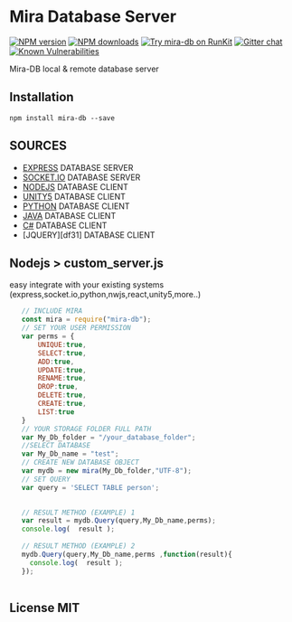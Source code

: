 # Mira Database Server

[![NPM version][npm-image]][npm-url]
[![NPM downloads][downloads-image]][downloads-url]
[![Try mira-db on RunKit](https://badge.runkitcdn.com/mira-db.svg)](https://npm.runkit.com/mira-db)
[![Gitter chat](https://badges.gitter.im/gitterHQ/gitter.png)](https://gitter.im/mira-db)
[![Known Vulnerabilities](https://snyk.io/test/npm/mira-db/badge.svg)](https://snyk.io/test/npm/mira-db)

Mira-DB local & remote database server

## Installation
```
npm install mira-db --save
```

## SOURCES


* [EXPRESS][df1]    DATABASE SERVER
* [SOCKET.IO][df2]  DATABASE SERVER  
* [NODEJS][df7]     DATABASE CLIENT 
* [UNITY5][df5]     DATABASE CLIENT 
* [PYTHON][df4]     DATABASE CLIENT
* [JAVA][df6]       DATABASE CLIENT 
* [C#][df3]         DATABASE CLIENT 
* [JQUERY][df31]    DATABASE CLIENT 
  
## Nodejs  > custom_server.js

easy integrate with your existing systems (express,socket.io,python,nwjs,react,unity5,more..)

 ```js
    // INCLUDE MIRA
    const mira = require("mira-db");
    // SET YOUR USER PERMISSION
    var perms = { 
        UNIQUE:true,
        SELECT:true,
        ADD:true,
        UPDATE:true,
        RENAME:true,
        DROP:true,
        DELETE:true,
        CREATE:true,
        LIST:true 
    }
    // YOUR STORAGE FOLDER FULL PATH
    var My_Db_folder = "/your_database_folder";
    //SELECT DATABASE
    var My_Db_name = "test";
    // CREATE NEW DATABASE OBJECT
    var mydb = new mira(My_Db_folder,"UTF-8");
    // SET QUERY
    var query = 'SELECT TABLE person';

    
    // RESULT METHOD (EXAMPLE) 1
    var result = mydb.Query(query,My_Db_name,perms);
    console.log(  result );
    
    // RESULT METHOD (EXAMPLE) 2
    mydb.Query(query,My_Db_name,perms ,function(result){
      console.log(  result );
    });           
    
```

## License MIT

   [df7]: </CLIENT EXAMPLE/Socket Server clients/Example Client (nodejs)>
   [df6]: </CLIENT EXAMPLE/Express Server clients/Example Client (java)>
   [df5]: </CLIENT EXAMPLE/Express Server clients/Example Client (UNITY5 GAME ENGINE)>
   [df4]: </CLIENT EXAMPLE/Express Server clients/Example Client (PYTHON)>
   [df3]: </CLIENT EXAMPLE/Express Server clients/Example Client (C%23)>
   [df2]: </SERVER EXAMPLE/Remote Database (socket.io Server)>
   [df1]: </SERVER EXAMPLE/Remote Database (express Server)>
   [npm-image]: https://img.shields.io/npm/v/mira-db.svg?style=flat
   [npm-url]: https://npmjs.org/package/mira-db
   [downloads-image]: https://img.shields.io/npm/dm/mira-db.svg?style=flat
   [downloads-url]: https://npmjs.org/package/mira-db
